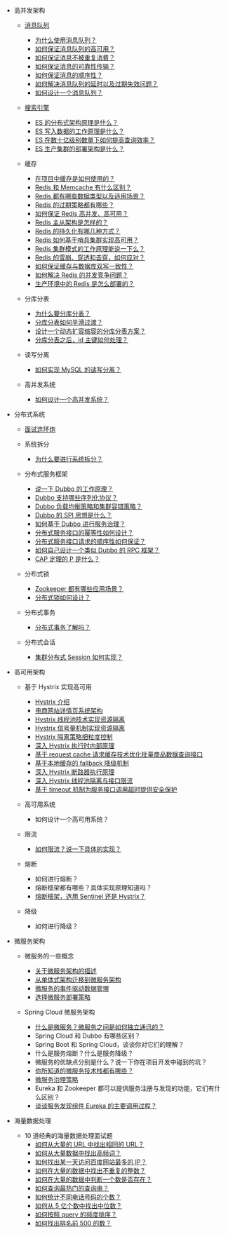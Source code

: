 - 高并发架构

  - [消息队列](/docs/high-concurrency/mq-interview.md)

    - [为什么使用消息队列？](/docs/high-concurrency/why-mq.md)
    - [如何保证消息队列的高可用？](/docs/high-concurrency/how-to-ensure-high-availability-of-message-queues.md)
    - [如何保证消息不被重复消费？](/docs/high-concurrency/how-to-ensure-that-messages-are-not-repeatedly-consumed.md)
    - [如何保证消息的可靠性传输？](/docs/high-concurrency/how-to-ensure-the-reliable-transmission-of-messages.md)
    - [如何保证消息的顺序性？](/docs/high-concurrency/how-to-ensure-the-order-of-messages.md)
    - [如何解决消息队列的延时以及过期失效问题？](/docs/high-concurrency/mq-time-delay-and-expired-failure.md)
    - [如何设计一个消息队列？](/docs/high-concurrency/mq-design.md)

  - [搜索引擎](/docs/high-concurrency/es-introduction.md)

    - [ES 的分布式架构原理是什么？](/docs/high-concurrency/es-architecture.md)
    - [ES 写入数据的工作原理是什么？](/docs/high-concurrency/es-write-query-search.md)
    - [ES 在数十亿级别数量下如何提高查询效率？](/docs/high-concurrency/es-optimizing-query-performance.md)
    - [ES 生产集群的部署架构是什么？](/docs/high-concurrency/es-production-cluster.md)

  - 缓存

    - [在项目中缓存是如何使用的？](/docs/high-concurrency/why-cache.md)
    - [Redis 和 Memcache 有什么区别？](/docs/high-concurrency/redis-single-thread-model.md)
    - [Redis 都有哪些数据类型以及适用场景？](/docs/high-concurrency/redis-data-types.md)
    - [Redis 的过期策略都有哪些？](/docs/high-concurrency/redis-expiration-policies-and-lru.md)
    - [如何保证 Redis 高并发、高可用？](/docs/high-concurrency/how-to-ensure-high-concurrency-and-high-availability-of-redis.md)
    - [Redis 主从架构是怎样的？](/docs/high-concurrency/redis-master-slave.md)
    - [Redis 的持久化有哪几种方式？](/docs/high-concurrency/redis-persistence.md)
    - [Redis 如何基于哨兵集群实现高可用？](/docs/high-concurrency/redis-sentinel.md)
    - [Redis 集群模式的工作原理能说一下么？](/docs/high-concurrency/redis-cluster.md)
    - [Redis 的雪崩、穿透和击穿，如何应对？](/docs/high-concurrency/redis-caching-avalanche-and-caching-penetration.md)
    - [如何保证缓存与数据库双写一致性？](/docs/high-concurrency/redis-consistence.md)
    - [如何解决 Redis 的并发竞争问题？](/docs/high-concurrency/redis-cas.md)
    - [生产环境中的 Redis 是怎么部署的？](/docs/high-concurrency/redis-production-environment.md)

  - 分库分表

    - [为什么要分库分表？](/docs/high-concurrency/database-shard.md)
    - [分库分表如何平滑过渡？](/docs/high-concurrency/database-shard-method.md)
    - [设计一个动态扩容缩容的分库分表方案？](/docs/high-concurrency/database-shard-dynamic-expand.md)
    - [分库分表之后，id 主键如何处理？](/docs/high-concurrency/database-shard-global-id-generate.md)

  - 读写分离

    - [如何实现 MySQL 的读写分离？](/docs/high-concurrency/mysql-read-write-separation.md)

  - 高并发系统
    - [如何设计一个高并发系统？](/docs/high-concurrency/high-concurrency-design.md)

* 分布式系统

  - [面试连环炮](/docs/distributed-system/distributed-system-interview.md)
  - 系统拆分

    - [为什么要进行系统拆分？](/docs/distributed-system/why-dubbo.md)

  - 分布式服务框架

    - [说一下 Dubbo 的工作原理？](/docs/distributed-system/dubbo-operating-principle.md)
    - [Dubbo 支持哪些序列化协议？](/docs/distributed-system/dubbo-serialization-protocol.md)
    - [Dubbo 负载均衡策略和集群容错策略？](/docs/distributed-system/dubbo-load-balancing.md)
    - [Dubbo 的 SPI 思想是什么？](/docs/distributed-system/dubbo-spi.md)
    - [如何基于 Dubbo 进行服务治理？](/docs/distributed-system/dubbo-service-management.md)
    - [分布式服务接口的幂等性如何设计？](/docs/distributed-system/distributed-system-idempotency.md)
    - [分布式服务接口请求的顺序性如何保证？](/docs/distributed-system/distributed-system-request-sequence.md)
    - [如何自己设计一个类似 Dubbo 的 RPC 框架？](/docs/distributed-system/dubbo-rpc-design.md)
    - [CAP 定理的 P 是什么？](/docs/distributed-system/distributed-system-cap.md)

  - 分布式锁

    - [Zookeeper 都有哪些应用场景？](/docs/distributed-system/zookeeper-application-scenarios.md)
    - [分布式锁如何设计？](/docs/distributed-system/distributed-lock-redis-vs-zookeeper.md)

  - 分布式事务

    - [分布式事务了解吗？](/docs/distributed-system/distributed-transaction.md)

  - 分布式会话
    - [集群分布式 Session 如何实现？](/docs/distributed-system/distributed-session.md)

* 高可用架构

  - 基于 Hystrix 实现高可用

    - [Hystrix 介绍](/docs/high-availability/hystrix-introduction.md)
    - [电商网站详情页系统架构](/docs/high-availability/e-commerce-website-detail-page-architecture.md)
    - [Hystrix 线程池技术实现资源隔离](/docs/high-availability/hystrix-thread-pool-isolation.md)
    - [Hystrix 信号量机制实现资源隔离](/docs/high-availability/hystrix-semphore-isolation.md)
    - [Hystrix 隔离策略细粒度控制](/docs/high-availability/hystrix-execution-isolation.md)
    - [深入 Hystrix 执行时内部原理](/docs/high-availability/hystrix-process.md)
    - [基于 request cache 请求缓存技术优化批量商品数据查询接口](/docs/high-availability/hystrix-request-cache.md)
    - [基于本地缓存的 fallback 降级机制](/docs/high-availability/hystrix-fallback.md)
    - [深入 Hystrix 断路器执行原理](/docs/high-availability/hystrix-circuit-breaker.md)
    - [深入 Hystrix 线程池隔离与接口限流](/docs/high-availability/hystrix-thread-pool-current-limiting.md)
    - [基于 timeout 机制为服务接口调用超时提供安全保护](/docs/high-availability/hystrix-timeout.md)

  - 高可用系统

    - 如何设计一个高可用系统？

  - 限流

    - [如何限流？说一下具体的实现？](/docs/high-concurrency/how-to-limit-current.md)

  - 熔断

    - 如何进行熔断？
    - 熔断框架都有哪些？具体实现原理知道吗？
    - [熔断框架，选用 Sentinel 还是 Hystrix？](/docs/high-availability/sentinel-vs-hystrix.md)

  - 降级
    - 如何进行降级？

* 微服务架构

  - 微服务的一些概念

    - [关于微服务架构的描述](/docs/micro-services/microservices-introduction.md)
    - [从单体式架构迁移到微服务架构](/docs/micro-services/migrating-from-a-monolithic-architecture-to-a-microservices-architecture.md)
    - [微服务的事件驱动数据管理](/docs/micro-services/event-driven-data-management-for-microservices.md)
    - [选择微服务部署策略](/docs/micro-services/choose-microservice-deployment-strategy.md)

  - Spring Cloud 微服务架构
    - [什么是微服务？微服务之间是如何独立通讯的？](/docs/micro-services/what's-microservice-how-to-communicate.md)
    - Spring Cloud 和 Dubbo 有哪些区别？
    - Spring Boot 和 Spring Cloud，谈谈你对它们的理解？
    - 什么是服务熔断？什么是服务降级？
    - 微服务的优缺点分别是什么？说一下你在项目开发中碰到的坑？
    - [你所知道的微服务技术栈都有哪些？](/docs/micro-services/micro-services-technology-stack.md)
    - [微服务治理策略](/docs/micro-services/micro-service-governance.md)
    - Eureka 和 Zookeeper 都可以提供服务注册与发现的功能，它们有什么区别？
    - [谈谈服务发现组件 Eureka 的主要调用过程？](/docs/micro-services/how-eureka-enable-service-discovery-and-service-registration.md)

* 海量数据处理
  - 10 道经典的海量数据处理面试题
    - [如何从大量的 URL 中找出相同的 URL？](/docs/big-data/find-common-urls.md)
    - [如何从大量数据中找出高频词？](/docs/big-data/find-top-100-words.md)
    - [如何找出某一天访问百度网站最多的 IP？](/docs/big-data/find-top-1-ip.md)
    - [如何在大量的数据中找出不重复的整数？](/docs/big-data/find-no-repeat-number.md)
    - [如何在大量的数据中判断一个数是否存在？](/docs/big-data/find-a-number-if-exists.md)
    - [如何查询最热门的查询串？](/docs/big-data/find-hotest-query-string.md)
    - [如何统计不同电话号码的个数？](/docs/big-data/count-different-phone-numbers.md)
    - [如何从 5 亿个数中找出中位数？](/docs/big-data/find-mid-value-in-500-millions.md)
    - [如何按照 query 的频度排序？](/docs/big-data/sort-the-query-strings-by-counts.md)
    - [如何找出排名前 500 的数？](/docs/big-data/find-rank-top-500-numbers.md)
